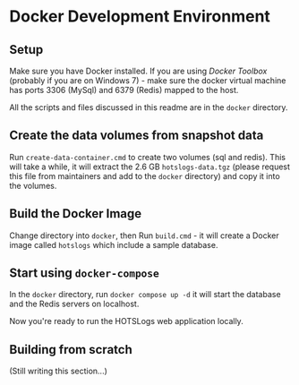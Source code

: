 # Docker Development Environment

## Setup

Make sure you have Docker installed. If you are using _Docker Toolbox_ (probably if you are on Windows 7) - make sure the docker virtual machine has ports 3306 (MySql) and 6379 (Redis) mapped to the host.

All the scripts and files discussed in this readme are in the `docker` directory.

## Create the data volumes from snapshot data

Run `create-data-container.cmd` to create two volumes (sql and redis). This will take a while, it will extract the 2.6 GB `hotslogs-data.tgz` (please request this file from maintainers and add to the `docker` directory) and copy it into the volumes.

## Build the Docker Image

Change directory into `docker`, then Run `build.cmd` - it will create a Docker image called `hotslogs` which include a sample database.

## Start using `docker-compose`

In the `docker` directory, run `docker compose up -d` it will start the database and the Redis servers on localhost.

Now you're ready to run the HOTSLogs web application locally.

## Building from scratch

(Still writing this section...)
